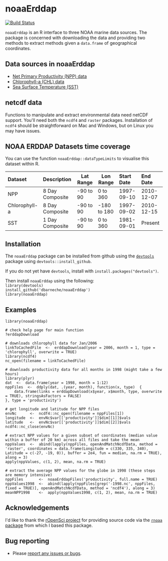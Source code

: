 noaaErddap
==========



[![Build Status](https://api.travis-ci.org/dbarneche/noaaErddap.png?branch=master)](https://travis-ci.org/dbarneche/noaaErddap)

`noaaErddap` is an R interface to three NOAA marine data sources. The package is concerned with downloading the data and providing two methods to extract methods given a `data.frame` of geographical coordinates.

## Data sources in noaaErddap

* [Net Primary Productivity (NPP) data](http://coastwatch.pfeg.noaa.gov/erddap/griddap/erdPPbfp18day.html)
* [Chlorophyll-a (CHL) data](http://coastwatch.pfeg.noaa.gov/erddap/griddap/erdSW1chla8day.html)
* [Sea Surface Temperature (SST)](http://www.esrl.noaa.gov/psd/data/gridded/data.noaa.oisst.v2.highres.html)

## netcdf data

Functions to manipulate and extract environmental data need netCDF support. You'll need both the `ncdf4` and `raster` packages. Installation of `ncdf4` should be straightforward on Mac and Windows, but on Linux you may have issues.

## NOAA ERDDAP Datasets time coverage

You can use the function `noaaErddap::dataTypeLimits` to visualise this dataset within R.


|Dataset       |Description     |Lat Range |Lon Range   |Start Date |End Date   |
|:-------------|:---------------|----------|------------|:----------|:----------|
|NPP           |8 Day Composite |-90 to 90 |0 to 360    |1997-09-10 |2010-12-07 |
|Chlorophyll-a |8 Day Composite |-90 to 90 |-180 to 180 |1997-09-02 |2010-12-15 |
|SST           |1 Day Composite |-90 to 90 |0 to 360    |1981-09-01 |Present    |

## Installation

The `noaaErddap` package can be installed from github using the [`devtools`](https://cran.r-project.org/web/packages/devtools/index.html) package using `devtools::install_github`.

If you do not yet have `devtools`, install with `install.packages("devtools")`.

Then install `noaaErddap` using the following:  
`library(devtools)`  
`install_github('dbarneche/noaaErddap')`  
`library(noaaErddap)`

## Examples

```
library(noaaErddap)

# check help page for main function
?erddapDownload

# downloads chlorophyll data for Jan/2006
linkToCachedFile  <-  erddapDownload(year = 2006, month = 1, type = 'chlorophyll', overwrite = TRUE)
library(ncdf4)
nc_open(filename = linkToCachedFile)

# downloads productivity data for all months in 1998 (might take a few hours)
library(plyr)
dat  <-  data.frame(year = 1998, month = 1:12)
nppFiles  <-  ddply(dat, .(year, month), function(x, type)  {
	data.frame(links = erddapDownload(x$year, x$month, type, overwrite = TRUE), stringsAsFactors = FALSE)
}, type = 'productivity')

# get longitude and latitude for NPP files
envNc      <-  ncdf4::nc_open(filename = nppFiles[1])
longitude  <-  envNc$var[['productivity']]$dim[[1]]$vals
latitude   <-  envNc$var[['productivity']]$dim[[2]]$vals
ncdf4::nc_close(envNc)

# extract NPP values for a given subset of coordinates (median value within a buffer of 20 km) across all files and take the mean
nppValues  <-  abind(lapply(nppFiles, openAndMatchNcdfData, method = 'raster', coordinates = data.frame(Longitude = c(330, 335, 340), Latitude = c(-27, -19, 0)), buffer = 2e4, fun = median, na.rm = TRUE), along = 3)
apply(nppValues, c(1, 2), mean, na.rm = TRUE)

# extract the average NPP values for the globe in 1998 (these steps are memory intensive)
nppFiles       <-  noaaErddapFiles('productivity', full.name = TRUE)
nppValues1998  <-  abind(lapply(nppFiles[grep('-1998.nc', nppFiles, fixed = TRUE)], openAndMatchNcdfData, method = 'ncdf4'), along = 3)
meanNPP1998    <-  apply(nppValues1998, c(1, 2), mean, na.rm = TRUE)
```

## Acknowledgements

I'd like to thank the [rOpenSci project](https://ropensci.org/) for providing source code via the [`rnoaa` package](https://github.com/ropensci/rnoaa) from which I based this package.

## Bug reporting

* Please [report any issues or bugs](https://github.com/dbarneche/noaaErddap/issues).
